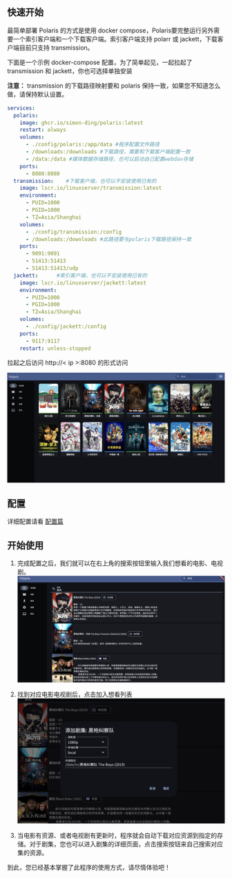 ## 快速开始

最简单部署 Polaris 的方式是使用 docker compose，Polaris要完整运行另外需要一个索引客户端和一个下载客户端。索引客户端支持 polarr 或 jackett，下载客户端目前只支持 transmission。

下面是一个示例 docker-compose 配置，为了简单起见，一起拉起了 transmission 和 jackett，你也可选择单独安装

 **注意：** transmission 的下载路径映射要和 polaris 保持一致，如果您不知道怎么做，请保持默认设置。

```yaml
services:
  polaris:
    image: ghcr.io/simon-ding/polaris:latest
    restart: always
    volumes:
      - ./config/polaris:/app/data #程序配置文件路径
      - /downloads:/downloads #下载路径，需要和下载客户端配置一致
      - /data:/data #媒体数据存储路径，也可以启动自己配置webdav存储
    ports:
      - 8080:8080
  transmission:    #下载客户端，也可以不安装使用已有的
    image: lscr.io/linuxserver/transmission:latest
    environment:
      - PUID=1000
      - PGID=1000
      - TZ=Asia/Shanghai
    volumes:
      - ./config/transmission:/config
      - /downloads:/downloads #此路径要与polaris下载路径保持一致
    ports:
      - 9091:9091
      - 51413:51413
      - 51413:51413/udp
  jackett:      #索引客户端，也可以不安装使用已有的
    image: lscr.io/linuxserver/jackett:latest
    environment:
      - PUID=1000
      - PGID=1000
      - TZ=Asia/Shanghai
    volumes:
      - ./config/jackett:/config
    ports:
      - 9117:9117
    restart: unless-stopped
```

拉起之后访问 http://< ip >:8080 的形式访问


![](./assets/main_page.png)

## 配置

详细配置请看 [配置篇](./configuration.md)


## 开始使用

1. 完成配置之后，我们就可以在右上角的搜索按钮里输入我们想看的电影、电视剧。
  ![search](./assets/search_series.png)

2. 找到对应电影电视剧后，点击加入想看列表
  ![add](./assets/add_series.png)

3. 当电影有资源、或者电视剧有更新时，程序就会自动下载对应资源到指定的存储。对于剧集，您也可以进入剧集的详细页面，点击搜索按钮来自己搜索对应集的资源。


到此，您已经基本掌握了此程序的使用方式，请尽情体验吧！


